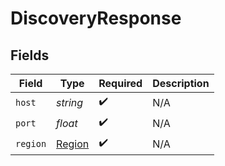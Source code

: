 # DiscoveryResponse


## Fields

| Field                                   | Type                                    | Required                                | Description                             |
| --------------------------------------- | --------------------------------------- | --------------------------------------- | --------------------------------------- |
| `host`                                  | *string*                                | :heavy_check_mark:                      | N/A                                     |
| `port`                                  | *float*                                 | :heavy_check_mark:                      | N/A                                     |
| `region`                                | [Region](../../Models/Shared/Region.md) | :heavy_check_mark:                      | N/A                                     |